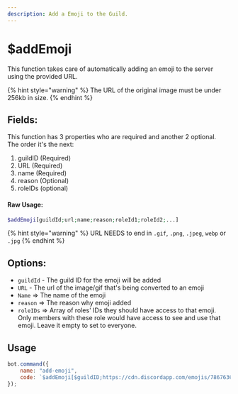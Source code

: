 ```yaml
---
description: Add a Emoji to the Guild.
---
```


# $addEmoji

This function takes care of automatically adding an emoji to the server using the provided URL.

{% hint style="warning" %}
The URL of the original image must be under 256kb in size.
{% endhint %}

## Fields:

This function has 3 properties who are required and another 2 optional.  
The order it's the next:

1. guildID \(Required\) 
2. URL \(Required\)
3. name \(Required\)
4. reason \(Optional\)
5. roleIDs \(optional\)

#### Raw Usage: 
```php
$addEmoji[guildId;url;name;reason;roleId1;roleId2;...]
```

{% hint style="warning" %}
URL NEEDS to end in `.gif`, `.png`, `.jpeg`, `webp` or `.jpg`
{% endhint %}

## Options:

* `guildId` - The guild ID for the emoji will be added
* `URL` - The url of the image/gif that's being converted to an emoji
* `Name` =&gt; The name of the emoji
* `reason` =&gt; The reason why emoji added
* `roleIDs` =&gt; Array of roles' IDs they should have access to that emoji. Only members with these role would have access to see and use that emoji. Leave it empty to set to everyone.


## Usage

```javascript
bot.command({
    name: "add-emoji",
    code: `$addEmoji[$guildID;https://cdn.discordapp.com/emojis/786763619438166036.png;shy_bear;Because why not;849217373214474253]`
});
```


